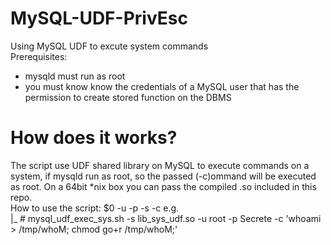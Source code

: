 # MySQL-UDF-PrivEsc
Using MySQL UDF to excute system commands
<br/>Prerequisites:
- mysqld must run as root
- you must know know the credentials of a MySQL user that has the permission to create stored function on the DBMS

# How does it works?
The script use UDF shared library on MySQL to execute commands on a system, if mysqld run as root, so the passed (-c)ommand will be executed as root. On a 64bit *nix box you can pass the compiled .so included in this repo.<br/>
How to use the script: $0 -u <mysql user> -p <mysql user password> -s <path of the shared library> -c <command to execute> e.g.<br/>
|_ # mysql_udf_exec_sys.sh -s lib_sys_udf.so -u root -p Secrete -c 'whoami > /tmp/whoM; chmod go+r /tmp/whoM;'
